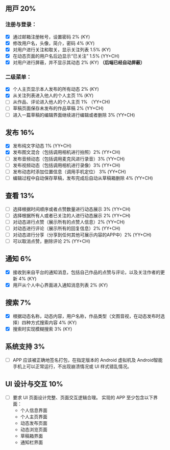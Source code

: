 ## ⽤⼾ 20%
### 注册与登录：
- [x] 通过邮箱注册帐号，设置密码 2% (KY)
- [x] 修改用户名，头像，简介，密码 4% (KY)
- [x] 对用户进行关注和取关，显示关注列表 1.5% (KY)
- [x] 在动态页面的用户名后边显示“已关注” 1.5% (YY+CH)
- [x] 对用户进行屏蔽，并不显示其动态 2% (KY) **（后端已经自动屏蔽）**
### 二级菜单：
- [x] 个人主页显示本人发布的所有动态 2% (KY)
- [x] 从关注列表进⼊他⼈的个人主⻚ 1% (KY)
- [ ] 从作品、评论进入他人的个人主页 1% （YY+CH)
- [ ] 草稿页面保存未发布的作品草稿 2% (YY+CH)
- [ ] 进⼊⼀篇草稿的编辑界⾯继续进行编辑或者删除 3% (YY+CH)

## 发布 16%
- [x] 发布纯文字动态 1% (YY+CH)
- [x] 发布图文混合（包括调用相机进行拍照）2% (YY+CH)
- [ ] 发布音频动态（包括调用麦克风进行录音）3% (YY+CH)
- [ ] 发布视频动态（包括调用相机进行录像）3% (YY+CH)
- [ ] 发布动态时添加位置信息（调用手机定位） 3% (YY+CH)
- [ ] 编辑过程中⾃动保存草稿，发布完成后自动从草稿箱删除 4% (YY+CH)

## 查看 13%
- [ ] 选择根据时间顺序或者点赞数量进行动态展示 3% (YY+CH)
- [ ] 选择根据所有人或者已关注的人进行动态展示 2% (YY+CH)
- [ ] 对动态进行点赞（展示所有的点赞人信息）2% (YY+CH)
- [ ] 对动态进行评论（展示所有的回复信息）2% (YY+CH)
- [ ] 对动态进行分享（分享到任何其他可展示内容的APP中）2% (YY+CH)
- [ ] 可以取消点赞，删除评论 2% (YY+CH)

## 通知 6%
- [x] 接收到来⾃平台的通知消息，包括⾃⼰作品的点赞与评论，以及关注作者的更新 4% (KY)
- [x] ⽤⼾从个⼈中⼼界⾯进⼊通知消息列表 2% (KY)

## 搜索 7%
- [x] 根据动态名称，动态内容，用户名称，作品类型（文图音视，在动态发布时选择）四种方式搜索内容 4% (KY)
- [x] 搜索时实现模糊搜索 3% (KY)

## 系统支持 3%
- [ ] APP 应该被正确地签名打包，在指定版本的 Android 虚拟机及 Android智能手机上可以正常运行，不出现崩溃情况或 UI 样式错乱情况。

## UI 设计与交互 10%
- [ ] 要求 UI 页面设计完整、页面交互逻辑合理。 实现的 APP 至少包含以下界面：
  - 个人信息界面
  - 个人主页界面
  - 动态发布页面
  - 动态浏览页面
  - 草稿箱界面
  - 通知栏界面
